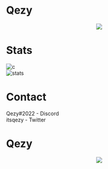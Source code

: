 # Qezy

<p align="center">
  <a href="https://github.com/Claqz">
    <img src="https://discord.c99.nl/widget/theme-4/912864394055147561.png"/>
     </a>
</p>

# Stats
![c](https://github-readme-stats.vercel.app/api/top-langs/?username=Qezy&theme=dark&show_icons=true) 
</br>
![stats](https://github-readme-stats.vercel.app/api?username=Claqz&show_icons=true&theme=dark)

# Contact
Qezy#2022 - Discord </br>
itsqezy -   Twitter </br>

# Qezy
<p align="center">
  <a href="https://github.com/Qezy2022">
    <img src="https://images-ext-1.discordapp.net/external/rJ6YZoVwC5-y9CpkfNpar_TIo4_6zsHLzTD4D8QP0sY/%3Fsize%3D1024/https/cdn.discordapp.com/avatars/912864394055147561/a_ab15406994a1c8636ba5444622ccb7b9.gif"/>
     </a>
</p>
